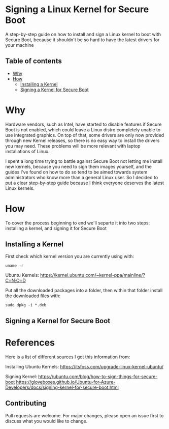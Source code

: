 # Signing a Linux Kernel for Secure Boot
A step-by-step guide on how to install and sign a Linux kernel to boot with Secure Boot, because it shouldn't be so hard to have the latest drivers for your machine 

## Table of contents
<!--ts-->
  * [Why](#why)
  * [How](#how)
    * [Installing a Kernel](#Installing-a-Kernel)
    * [Signing a Kernel for Secure Boot](#Signing-a-Kernel-for-Secure-Boot)
<!--te-->

# Why
Hardware vendors, such as Intel, have started to disable features if Secure Boot is not enabled, which could leave a Linux distro completely unable to use integrated graphics. On top of that, some drivers are only now provided through new Kernel releases, so there is no easy way to install the drivers you may need. These problems will be more relevant with laptop installations of Linux.

I spent a long time trying to battle against Secure Boot not letting me install new kernels, because you need to sign them images yourself, and the guides I've found on how to do so tend to be aimed towards system administrators who know more than a general Linux user. So I decided to put a clear step-by-step guide because I think everyone deserves the latest Linux kernels.

# How
To cover the process beginning to end we'll separte it into two steps: installing a kernel, and signing it for Secure Boot

## Installing a Kernel
First check which kernel version you are currently using with:

```console
uname -r
```

Ubuntu Kernels: 
https://kernel.ubuntu.com/~kernel-ppa/mainline/?C=N;O=D

Put all the downloaded packages into a folder, then within that folder install the downloaded files with:

```console
sudo dpkg -i *.deb
```

## Signing a Kernel for Secure Boot


# References

Here is a list of different sources I got this information from:

Installing Ubuntu Kernels:
https://itsfoss.com/upgrade-linux-kernel-ubuntu/

Signing Kernel:
https://ubuntu.com/blog/how-to-sign-things-for-secure-boot
https://gloveboxes.github.io/Ubuntu-for-Azure-Developers/docs/signing-kernel-for-secure-boot.html


## Contributing
Pull requests are welcome. For major changes, please open an issue first to discuss what you would like to change.

